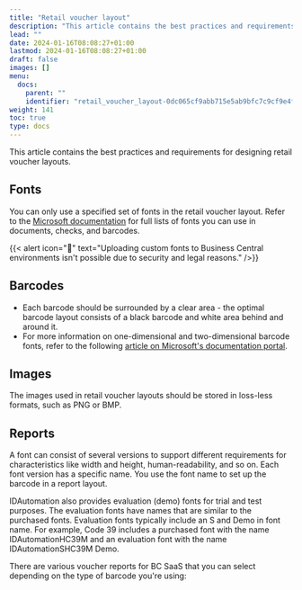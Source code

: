 ```yaml
---
title: "Retail voucher layout"
description: "This article contains the best practices and requirements for the retail voucher layout."
lead: ""
date: 2024-01-16T08:08:27+01:00
lastmod: 2024-01-16T08:08:27+01:00
draft: false
images: []
menu:
  docs:
    parent: ""
    identifier: "retail_voucher_layout-0dc065cf9abb715e5ab9bfc7c9cf9e4f"
weight: 141
toc: true
type: docs
---
```


This article contains the best practices and requirements for designing retail voucher layouts.

## Fonts

You can only use a specified set of fonts in the retail voucher layout. Refer to the [<ins>Microsoft documentation<ins>](https://learn.microsoft.com/en-us/dynamics365/business-central/ui-fonts) for full lists of fonts you can use in documents, checks, and barcodes. 

{{< alert icon="📝" text="Uploading custom fonts to Business Central environments isn't possible due to security and legal reasons." />}}

## Barcodes

- Each barcode should be surrounded by a clear area - the optimal barcode layout consists of a black barcode and white area behind and around it. 
- For more information on one-dimensional and two-dimensional barcode fonts, refer to the following [<ins>article on Microsoft's documentation portal<ins>](https://learn.microsoft.com/en-us/dynamics365/business-central/dev-itpro/developer/devenv-report-barcode-fonts).

## Images

The images used in retail voucher layouts should be stored in loss-less formats, such as PNG or BMP.

## Reports

A font can consist of several versions to support different requirements for characteristics like width and height, human-readability, and so on. Each font version has a specific name. You use the font name to set up the barcode in a report layout.

IDAutomation also provides evaluation (demo) fonts for trial and test purposes. The evaluation fonts have names that are similar to the purchased fonts. Evaluation fonts typically include an S and Demo in font name. For example, Code 39 includes a purchased font with the name IDAutomationHC39M and an evaluation font with the name IDAutomationSHC39M Demo.

There are various voucher reports for BC SaaS that you can select depending on the type of barcode you're using:

